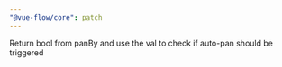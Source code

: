 ```yaml
---
"@vue-flow/core": patch
---
```


Return bool from panBy and use the val to check if auto-pan should be triggered
